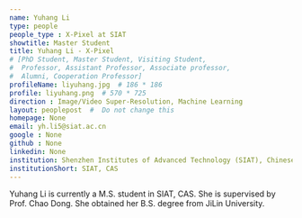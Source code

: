 ```yaml
---
name: Yuhang Li
type: people
people_type : X-Pixel at SIAT
showtitle: Master Student
title: Yuhang Li - X-Pixel
# [PhD Student, Master Student, Visiting Student,
#  Professor, Assistant Professor, Associate professor,
#  Alumni, Cooperation Professor]
profileName: liyuhang.jpg  # 186 * 186
profile: liyuhang.png  # 570 * 725
direction : Image/Video Super-Resolution, Machine Learning
layout: peoplepost  #  Do not change this
homepage: None
email: yh.li5@siat.ac.cn
google : None
github : None
linkedin: None
institution: Shenzhen Institutes of Advanced Technology (SIAT), Chinese Academy of Sciences (CAS)
institutionShort: SIAT, CAS
---
```


Yuhang Li is currently a M.S. student in SIAT, CAS. She is supervised by Prof. Chao Dong. She obtained her B.S. degree from JiLin University.

 

